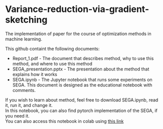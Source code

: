 # Variance-reduction-via-gradient-sketching
The implementation of paper for the course of optimization methods in machine learning.

This github containt the following documents:
- Report_1.pdf - The document that describes method, why to use this method, and where to use this method
- SEGA_presentation.pptx - The presentation about the method that explains how it works
- SEGA.ipynb - The Jupyter notebook that runs some experiments on SEGA. This document is designed as the educational notebook with comments.

If you wish to learn about method, feel free to download SEGA.ipynb, read it, run it, and change it.\
In this notebook, you can also find pytorch implementation of the SEGA, if you need it.\
You can also access this notebook in colab using [this link](https://colab.research.google.com/drive/1TA99viKEpGh0p252v7RePmJ7_MxDoM16#scrollTo=wq-ASEPIU7XJ)

